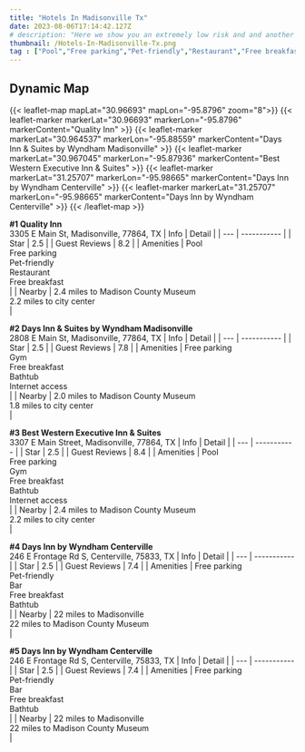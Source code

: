 ```yaml
---
title: "Hotels In Madisonville Tx"
date: 2023-08-06T17:14:42.127Z
# description: "Here we show you an extremely low risk and and another medium risk approach to earn passive income "
thumbnail: /Hotels-In-Madisonville-Tx.png
tag : ["Pool","Free parking","Pet-friendly","Restaurant","Free breakfast","Gym","Bathtub","Internet access","Bar"]
---
```


## Dynamic Map
{{< leaflet-map  mapLat="30.96693" mapLon="-95.8796" zoom="8">}}
    {{< leaflet-marker markerLat="30.96693" markerLon="-95.8796" markerContent="Quality Inn" >}}
    {{< leaflet-marker markerLat="30.964537" markerLon="-95.88559" markerContent="Days Inn & Suites by Wyndham Madisonville" >}}
    {{< leaflet-marker markerLat="30.967045" markerLon="-95.87936" markerContent="Best Western Executive Inn & Suites" >}}
    {{< leaflet-marker markerLat="31.25707" markerLon="-95.98665" markerContent="Days Inn by Wyndham Centerville" >}}
    {{< leaflet-marker markerLat="31.25707" markerLon="-95.98665" markerContent="Days Inn by Wyndham Centerville" >}}
{{< /leaflet-map >}}


**#1 Quality Inn**<br>3305 E Main St, Madisonville, 77864, TX
| Info | Detail |
| --- | ----------- |
| Star | 2.5 |
| Guest Reviews | 8.2 |
| Amenities | Pool<br>Free parking<br>Pet-friendly<br>Restaurant<br>Free breakfast<br> |
| Nearby | 2.4 miles to Madison County Museum<br>2.2 miles to city center<br> |

**#2 Days Inn & Suites by Wyndham Madisonville**<br>2808 E Main St, Madisonville, 77864, TX
| Info | Detail |
| --- | ----------- |
| Star | 2.5 |
| Guest Reviews | 7.8 |
| Amenities | Free parking<br>Gym<br>Free breakfast<br>Bathtub<br>Internet access<br> |
| Nearby | 2.0 miles to Madison County Museum<br>1.8 miles to city center<br> |

**#3 Best Western Executive Inn & Suites**<br>3307 E Main Street, Madisonville, 77864, TX
| Info | Detail |
| --- | ----------- |
| Star | 2.5 |
| Guest Reviews | 8.4 |
| Amenities | Pool<br>Free parking<br>Gym<br>Free breakfast<br>Bathtub<br>Internet access<br> |
| Nearby | 2.4 miles to Madison County Museum<br>2.2 miles to city center<br> |

**#4 Days Inn by Wyndham Centerville**<br>246 E Frontage Rd S, Centerville, 75833, TX
| Info | Detail |
| --- | ----------- |
| Star | 2.5 |
| Guest Reviews | 7.4 |
| Amenities | Free parking<br>Pet-friendly<br>Bar<br>Free breakfast<br>Bathtub<br> |
| Nearby | 22 miles to Madisonville<br>22 miles to Madison County Museum<br> |

**#5 Days Inn by Wyndham Centerville**<br>246 E Frontage Rd S, Centerville, 75833, TX
| Info | Detail |
| --- | ----------- |
| Star | 2.5 |
| Guest Reviews | 7.4 |
| Amenities | Free parking<br>Pet-friendly<br>Bar<br>Free breakfast<br>Bathtub<br> |
| Nearby | 22 miles to Madisonville<br>22 miles to Madison County Museum<br> |

